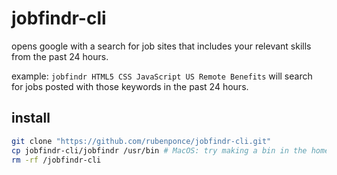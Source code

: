 # jobfindr-cli
opens google with a search for job sites that includes your relevant skills from the past 24 hours.

example: 
`jobfindr HTML5 CSS JavaScript US Remote Benefits`
will search for jobs posted with those keywords in the past 24 hours.
## install
```bash
git clone "https://github.com/rubenponce/jobfindr-cli.git"
cp jobfindr-cli/jobfindr /usr/bin # MacOS: try making a bin in the homepath and changing /usr/bin into ~/bin if this doesn't work
rm -rf /jobfindr-cli
```

